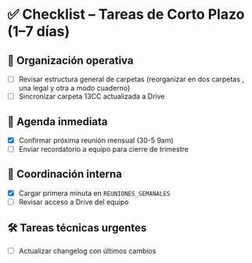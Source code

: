 # ✅ Checklist – Tareas de Corto Plazo (1–7 días)

## 📁 Organización operativa
- [ ] Revisar estructura general de carpetas (reorganizar en dos carpetas , una legal y otra a modo cuaderno)
- [ ] Sincronizar carpeta 13CC actualizada a Drive

## 📅 Agenda inmediata
- [x] Confirmar próxima reunión mensual (30-5 9am)
- [ ] Enviar recordatorio a equipo para cierre de trimestre

## 🧠 Coordinación interna
- [x] Cargar primera minuta en `REUNIONES_SEMANALES`
- [ ] Revisar acceso a Drive del equipo

## 🛠️ Tareas técnicas urgentes
- [ ] Actualizar changelog con últimos cambios


